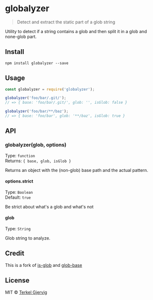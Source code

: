 # globalyzer

>  Detect and extract the static part of a glob string

Utility to detect if a string contains a glob and then split it in a glob and none-glob part.

## Install

```
npm install globalyzer --save
```

## Usage

```js
const globalyzer = require('globalyzer');

globalyzer('foo/bar/.git/');
// => { base: 'foo/bar/.git/', glob: '', isGlob: false }

globalyzer('foo/bar/**/baz');
// => { base: 'foo/bar', glob: '**/baz', isGlob: true }
```


## API

### globalyzer(glob, options)

Type: `function`<br>
Returns: `{ base, glob, isGlob }`

Returns an object with the (non-glob) base path and the actual pattern.

#### options.strict

Type: `Boolean`<br>
Default: `true`

Be strict about what's a glob and what's not


#### glob

Type: `String`

Glob string to analyze.


## Credit

This is a fork of [is-glob](https://github.com/micromatch/is-glob) and [glob-base](https://github.com/micromatch/glob-base)


## License

MIT © [Terkel Gjervig](https://terkel.com)
